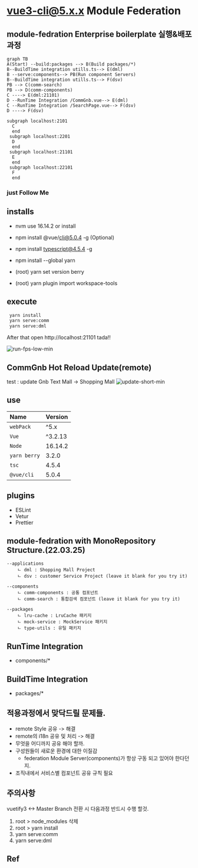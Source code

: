 # vue3-cli@5.x.x Module Federation


## module-fedration Enterprise boilerplate 실행&배포과정
```mermaid
graph TB
A(Start) --build:packages --> B(Build packages/*)
B--BuildTime integration utills.ts--> E(dml)
B --serve:components--> PB(Run component Servers)
B--BuildTime integration utills.ts--> F(dsv)
PB --> C(comm-search)
PB --> D(comm-components)
C ----> E(dml:21101)
D --RunTime Integration /CommGnb.vue--> E(dml)
C --RunTime Integration /SearchPage.vue--> F(dsv)
D ----> F(dsv)

subgraph localhost:2101
  C
  end
 subgraph localhost:2201
  D
  end
 subgraph localhost:21101
  E
  end
 subgraph localhost:22101
  F
  end
```

### just Follow Me
## installs
- nvm use 16.14.2 or install
- npm install @vue/cli@5.0.4 -g (Optional)
- npm install typescript@4.5.4 -g
- npm install --global yarn

- (root) yarn set version berry
- (root) yarn plugin import workspace-tools


## execute
```bash
 yarn install
 yarn serve:comm
 yarn serve:dml
``` 
After that open
http://localhost:21101
tada!!

![run-fps-low-min](https://user-images.githubusercontent.com/25116734/163080184-28710164-fac8-496a-bbd5-985538dabe17.gif)


## CommGnb Hot Reload Update(remote)
 test : update Gnb Text Mall -> Shopping Mall
![update-short-min](https://user-images.githubusercontent.com/25116734/163081119-7ac03d17-32d8-4e28-9705-9d30fc2e8b54.gif)


## use
Name         | Version    |
:------      | :------    |
`webPack`    | ^5.x     | 
`Vue`        | ^3.2.13    | 
`Node`       | 16.14.2    |   
`yarn berry` | 3.2.0      |  
`tsc`        | 4.5.4      |
`@vue/cli`   | 5.0.4      |

## plugins
- ESLint
- Vetur
- Prettier


 ## module-fedration with MonoRepository Structure.(22.03.25)
~~~
--applications
    ㄴ dml : Shopping Mall Project 
    ㄴ dsv : customer Service Project (leave it blank for you try it)

--components
    ㄴ comm-components : 공통 컴포넌트
    ㄴ comm-search : 통합검색 컴포넌트 (leave it blank for you try it)

--packages
    ㄴ lru-cache : LruCache 패키지
    ㄴ mock-service : MockService 패키지
    ㄴ type-utils : 유틸 패키지
~~~

## RunTime Integration
 - components/*

## BuildTime Integration
 - packages/*


## 적용과정에서 맞닥드릴 문제들.
 - remote Style 공유 -> 해결
 - remote의 i18n 공유 및 처리 -> 해결
 - 무엇을 어디까지 공유 해야 할까.
 - 구성원들이 새로운 환경에 대한 이질감
    - federation Module Server(components)가 항상 구동 되고 있어야 한다던지.
 - 조직내에서 서비스별 컴포넌트 공유 규칙 필요
 

 ## 주의사항
  vuetify3 <-> Master Branch 전환 시 다음과정 반드시 수행 할것.
   1. root > node_modules 삭제 
   2. root > yarn install 
   3. yarn serve:comm
   4. yarn serve:dml 


## Ref
